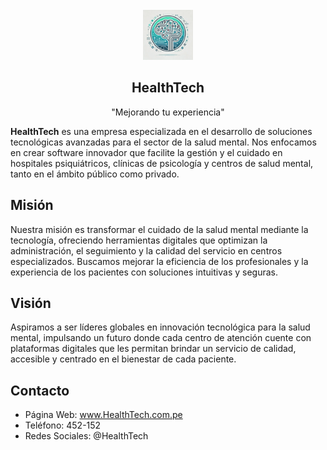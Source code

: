 <br />
<div align="center">
  <a href="https://github.com/HealthTech-Softwares/HealthTech">
    <img src="logo.png" alt="Logo" width="80" height="80">
  </a>

  <h2 align="center">HealthTech</h2>
  <p align="center">
    "Mejorando tu experiencia"
  </p>
</div>

**HealthTech** es una empresa especializada en el desarrollo de soluciones tecnológicas avanzadas para el sector de la salud mental. Nos enfocamos en crear software innovador que facilite la gestión y el cuidado en hospitales psiquiátricos, clínicas de psicología y centros de salud mental, tanto en el ámbito público como privado.

## Misión
Nuestra misión es transformar el cuidado de la salud mental mediante la tecnología, ofreciendo herramientas digitales que optimizan la administración, el seguimiento y la calidad del servicio en centros especializados. Buscamos mejorar la eficiencia de los profesionales y la experiencia de los pacientes con soluciones intuitivas y seguras.

## Visión
Aspiramos a ser líderes globales en innovación tecnológica para la salud mental, impulsando un futuro donde cada centro de atención cuente con plataformas digitales que les permitan brindar un servicio de calidad, accesible y centrado en el bienestar de cada paciente.

## Contacto
- Página Web: www.HealthTech.com.pe
- Teléfono: 452-152
- Redes Sociales: @HealthTech
